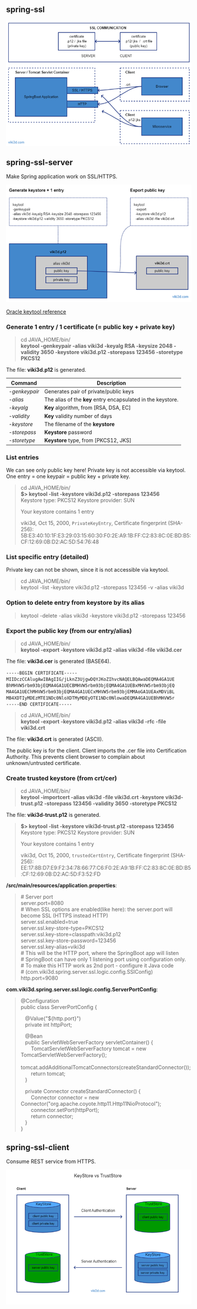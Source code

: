 
## spring-ssl

![spring-ssl](spring-ssl-01.png?id=v1")  

## spring-ssl-server
Make Spring application work on SSL/HTTPS.

![spring-ssl](spring-ssl-02.png?id=v1")  

[Oracle keytool reference](https://docs.oracle.com/en/java/javase/13/docs/specs/man/keytool.html)  

### Generate 1 entry / 1 certificate (= public key + private key)

> cd JAVA_HOME/bin/  
> **keytool -genkeypair -alias viki3d -keyalg RSA -keysize 2048 -validity 3650 -keystore viki3d.p12 -storepass 123456 -storetype PKCS12**  

The file: **viki3d.p12** is generated.  

| Command | Description |  
| ------- | ----------- |
| _-genkeypair_ |  Generates pair of private/public keys  
| _-alias_      |  The alias of the **key** entry encapsulated in the keystore.  
| _-keyalg_     |  **Key** algorithm, from [RSA, DSA, EC]
| _-validity_   |  **Key** validity number of days
| _-keystore_   |  The filename of the **keystore**
| _-storepass_  |  **Keystore** password
| _-storetype_  |  **Keystore** type, from [PKCS12, JKS]


### List entries  
We can see only public key here! Private key is not accessible via keytool.  
One entry = one keypair = public key + private key.  
> cd JAVA_HOME/bin/  
> **$> keytool -list -keystore viki3d.p12 -storepass 123456**  
> Keystore type: PKCS12
> Keystore provider: SUN
> 
> Your keystore contains 1 entry  
> 
> viki3d, Oct 15, 2000, `PrivateKeyEntry`,
Certificate fingerprint (SHA-256): 5B:E3:40:10:1F:E3:29:03:15:60:30:F0:2E:A9:1B:FF:C2:83:8C:0E:BD:B5:CF:12:69:0B:D2:AC:5D:54:76:48  
>  

### List specific entry (detailed)
Private key can not be shown, since it is not accessible via keytool.  
> cd JAVA_HOME/bin/  
> keytool -list -keystore viki3d.p12 -storepass 123456 -v -alias viki3d  

### Option to delete entry from keystore by its alias  
> keytool -delete -alias viki3d -keystore viki3d.p12 -storepass 123456  

### Export the public key (from our entry/alias)

> cd JAVA_HOME/bin/  
> **keytool -export -keystore viki3d.p12 -alias viki3d -file viki3d.cer**  

The file: **viki3d.cer** is generated (BASE64).  

`-----BEGIN CERTIFICATE-----`  
`MIIDczCCAlugAwIBAgIIG/jLknZ3UjgwDQYJKoZIhvcNAQELBQAwaDEQMA4GA1UE`  
`BhMHVW5rbm93bjEQMA4GA1UECBMHVW5rbm93bjEQMA4GA1UEBxMHVW5rbm93bjEQ`  
`MA4GA1UEChMHVW5rbm93bjEQMA4GA1UECxMHVW5rbm93bjEMMAoGA1UEAxMDViBL`  
`MB4XDTIyMDEzMTE1NDc0NloXDTMyMDEyOTE1NDc0NlowaDEQMA4GA1UEBhMHVW5r`  
`-----END CERTIFICATE-----`  


> cd JAVA_HOME/bin/  
> **keytool -export -keystore viki3d.p12 -alias viki3d -rfc -file viki3d.crt**  

The file: **viki3d.crt** is generated (ASCII).  

The public key is for the client. Client imports the .cer file into Certification Authority.
This prevents client browser to complain about unknown/untrusted certificate.  

### Create trusted keystore (from crt/cer)
> cd JAVA_HOME/bin/  
> **keytool -importcert -alias viki3d -file viki3d.crt -keystore viki3d-trust.p12 -storepass 123456 -validity 3650 -storetype PKCS12**  

The file: **viki3d-trust.p12** is generated.  

> **$> keytool -list -keystore viki3d-trust.p12 -storepass 123456**  
> Keystore type: PKCS12
> Keystore provider: SUN
> 
> Your keystore contains 1 entry  
> 
> viki3d, Oct 15, 2000, `trustedCertEntry`,
Certificate fingerprint (SHA-256): EE:17:8B:D7:E9:F2:34:78:66:77:C6:F0:2E:A9:1B:FF:C2:83:8C:0E:BD:B5:CF:12:69:0B:D2:AC:5D:F3:52:FD  
>  

**/src/main/resources/application.properties**:  
> \# Server port  
> server.port=8080  
> \# When SSL options are enabled(like here): the server.port will become SSL (HTTPS instead HTTP)  
> server.ssl.enabled=true  
> server.ssl.key-store-type=PKCS12  
> server.ssl.key-store=classpath:viki3d.p12  
> server.ssl.key-store-password=123456  
> server.ssl.key-alias=viki3d  
> \# This will be the HTTP port, where the SpringBoot app will listen  
> \# SpringBoot can have only 1 listening port using configuration only.  
> \# To make this HTTP work as 2nd port - configure it Java code   
> \# (com.viki3d.spring.server.ssl.logic.config.SSlConfig)  
> http.port=9080  



**com.viki3d.spring.server.ssl.logic.config.ServerPortConfig**:  

> @Configuration  
> public class ServerPortConfig {  
> 
> &nbsp;&nbsp; @Value("${http.port}")  
> &nbsp;&nbsp; private int httpPort;  
> 
> &nbsp;&nbsp; @Bean  
> &nbsp;&nbsp; public ServletWebServerFactory servletContainer() {  
> &nbsp;&nbsp;&nbsp;&nbsp;&nbsp;&nbsp; TomcatServletWebServerFactory tomcat = new TomcatServletWebServerFactory();  
> &nbsp;&nbsp;&nbsp;&nbsp;&nbsp;&nbsp; tomcat.addAdditionalTomcatConnectors(createStandardConnector());  
> &nbsp;&nbsp;&nbsp;&nbsp;&nbsp;&nbsp; return tomcat;  
> &nbsp;&nbsp; }  
> 
> &nbsp;&nbsp; private Connector createStandardConnector() {  
> &nbsp;&nbsp;&nbsp;&nbsp;&nbsp;&nbsp; Connector connector = new Connector("org.apache.coyote.http11.Http11NioProtocol");  
> &nbsp;&nbsp;&nbsp;&nbsp;&nbsp;&nbsp; connector.setPort(httpPort);  
> &nbsp;&nbsp;&nbsp;&nbsp;&nbsp;&nbsp; return connector;  
> &nbsp;&nbsp; }  
> }  


## spring-ssl-client
Consume REST service from HTTPS.

![spring-ssl](spring-ssl-03-keystore-vs-truststore.png?id=v1")  
